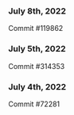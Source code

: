 ### July 8th, 2022

Commit #119862

### July 5th, 2022

Commit #314353


### July 4th, 2022

Commit #72281
